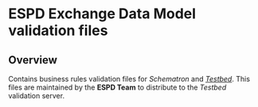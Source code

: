 # ESPD Exchange Data Model validation files

## Overview
Contains business rules validation files for _Schematron_ and [_Testbed_](https://isaitb2.northeurope.cloudapp.azure.com/espd/upload).
This files are maintained by the **ESPD Team** to distribute to the _Testbed_ validation server.
